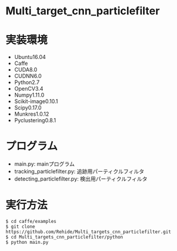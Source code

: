 # Multi_target_cnn_particlefilter

# 実装環境
- Ubuntu16.04  
- Caffe  
- CUDA8.0  
- CUDNN6.0  
- Python2.7  
- OpenCV3.4  
- Numpy1.11.0  
- Scikit-image0.10.1  
- Scipy0.17.0  
- Munkres1.0.12  
- Pyclustering0.8.1  

# プログラム  
- main.py: mainプログラム  
- tracking_particlefilter.py: 追跡用パーティクルフィルタ  
- detecting_particlefilter.py: 検出用パーティクルフィルタ  

# 実行方法  
`$ cd caffe/examples`  
`$ git clone https://github.com/Rehide/Multi_targets_cnn_particlefilter.git`  
`$ cd Multi_targets_cnn_particlefilter/python`  
`$ python main.py`  
